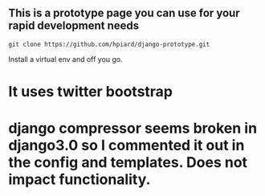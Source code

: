 ## This is a prototype page you can use for your rapid development needs

    git clone https://github.com/hpiard/django-prototype.git

Install a virtual env and off you go.

# It uses twitter bootstrap
# django compressor seems broken in django3.0 so I commented it out in the config and templates. Does not impact functionality.
